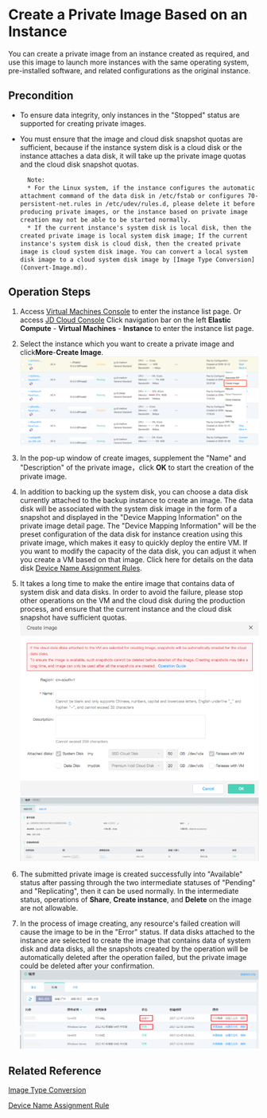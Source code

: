 # Create a Private Image Based on an Instance
You can create a private image from an instance created as required, and use this image to launch more instances with the same operating system, pre-installed software, and related configurations as the original instance.

## Precondition
* To ensure data integrity, only instances in the "Stopped" status are supported for creating private images.
* You must ensure that the image and cloud disk snapshot quotas are sufficient, because if the instance system disk is a cloud disk or the instance attaches a data disk, it will take up the private image quotas and the cloud disk snapshot quotas.

		Note:
		* For the Linux system, if the instance configures the automatic attachment command of the data disk in /etc/fstab or configures 70-persistent-net.rules in /etc/udev/rules.d, please delete it before producing private images, or the instance based on private image creation may not be able to be started normally.
		* If the current instance's system disk is local disk, then the created private image is local system disk image; If the current instance's system disk is cloud disk, then the created private image is cloud system disk image. You can convert a local system disk image to a cloud system disk image by [Image Type Conversion](Convert-Image.md).


## Operation Steps
1. Access [Virtual Machines Console][1] to enter the instance list page. Or access [JD Cloud Console][2] Click navigation bar on the left **Elastic Compute** - **Virtual Machines** - **Instance** to enter the instance list page.
2. Select the instance which you want to create a private image and click**More**-**Create Image**.
![](../../../../../image/vm/Operation-Guide-Image-create1.png)
3. In the pop-up window of create images, supplement the "Name" and "Description" of the private image，click **OK** to start the creation of the private image.
4. In addition to backing up the system disk, you can choose a data disk currently attached to the backup instance to create an image. The data disk will be associated with the system disk image in the form of a snapshot and displayed in the "Device Mapping Information" on the private image detail page. The "Device Mapping Information" will be the preset configuration of the data disk for instance creation using this private image, which makes it easy to quickly deploy the entire VM. If you want to modify the capacity of the data disk, you can adjust it when you create a VM based on that image. Click here for details on the data disk [Device Name Assignment Rules](../Storage/Assign-Device-Name.md).
5. It takes a long time to make the entire image that contains data of system disk and data disks. In order to avoid the failure, please stop other operations on the VM and the cloud disk during the production process, and ensure that the current instance and the cloud disk snapshot have sufficient quotas.
![](../../../../../image/vm/Operation-Guide-Image-create2.png)
![](../../../../../image/vm/Operation-Guide-Image-create3.png)

6. The submitted private image is created successfully into "Available" status after passing through the two intermediate statuses of "Pending" and "Replicating", then it can be used normally. In the intermediate status, operations of **Share**, **Create instance**, and **Delete** on the image are not allowable.

7. In the process of image creating, any resource's failed creation will cause the image to be in the "Error" status. If data disks attached to the instance are selected to create the image that contains data of system disk and data disks, all the snapshots created by the operation will be automatically deleted after the operation failed, but the private image could be deleted after your confirmation.
![](../../../../../image/vm/Operation-Guide-Image-create4.png)
 
 
## Related Reference
 
[Image Type Conversion](Convert-Image.md)
 
[Device Name Assignment Rule](../Storage/Assign-Device-Name.md)


  [1]: https://cns-console.jdcloud.com/
  [2]: https://console.jdcloud.com/
  [3]: ./images/Operation-Guide-Image-create1.png "Operation-Guide-Image-create1.png"
  [4]: ./images/Operation-Guide-Image-create2.png "Operation-Guide-Image-create2.png"
  [5]: ./images/Operation-Guide-Image-create3.png "Operation-Guide-Image-create3.png"

  [6]: ./images/Operation-Guide-Image-create4.png "Operation-Guide-Image-create4.png"